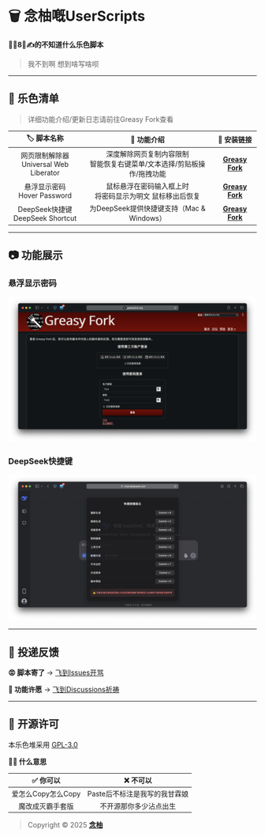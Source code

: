 # 🗑️ 念柚嘅UserScripts

**🦐🐔8⃣️✍️的不知道什么乐色脚本**

> 我不到啊 想到啥写啥呗

---

## 💩 乐色清单
> 详细功能介绍/更新日志请前往Greasy Fork查看

| 🏷️ 脚本名称 | 🔧 功能介绍 | 🔗 安装链接 |
| :-: | :-: | :-: |
| 网页限制解除器 <Br> Universal Web Liberator | 深度解除网页复制内容限制 <Br> 智能恢复右键菜单/文本选择/剪贴板操作/拖拽功能 | [**Greasy Fork**](https://greasyfork.org/scripts/532010) |
| 悬浮显示密码 <Br> Hover Password | 鼠标悬浮在密码输入框上时 <Br> 将密码显示为明文 鼠标移出后恢复 | [**Greasy Fork**](https://greasyfork.org/scripts/532524) |
| DeepSeek快捷键 <Br> DeepSeek Shortcut | 为DeepSeek提供快捷键支持（Mac & Windows） | [**Greasy Fork**](https://greasyfork.org/scripts/532221) |

---

## 📷 功能展示

### 悬浮显示密码
![HoverPasswordFeature](https://raw.githubusercontent.com/MiPoNianYou/UserScripts/refs/heads/main/Images/HoverPasswordFeature.png "HoverPasswordFeature")

### DeepSeek快捷键
![DeepSeekShortcutFeature](https://raw.githubusercontent.com/MiPoNianYou/UserScripts/refs/heads/main/Images/DeepSeekShortcutFeature.png "DeepSeekShortcutFeature")

---

## 📮 投递反馈

**😡 脚本寄了** → [飞到Issues开骂](https://github.com/MiPoNianYou/UserScripts/issues)

**🌠 功能许愿** → [飞到Discussions祈祷](https://github.com/MiPoNianYou/UserScripts/discussions)

---

## 📜 开源许可

本乐色堆采用 [GPL-3.0](https://github.com/MiPoNianYou/UserScripts/blob/main/LICENSE)

**🙋🏻 什么意思**

| ✅ 你可以 | ❌ 不可以 |
| :-: | :-: |
| 爱怎么Copy怎么Copy | Paste后不标注是我写的我甘霖娘 |
| 魔改成灭霸手套版 | 不开源那你多少沾点出生 |

> Copyright © 2025 [**念柚**](https://github.com/MiPoNianYou)
